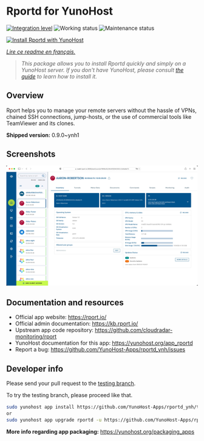 <!--
N.B.: This README was automatically generated by https://github.com/YunoHost/apps/tree/master/tools/README-generator
It shall NOT be edited by hand.
-->

# Rportd for YunoHost

[![Integration level](https://dash.yunohost.org/integration/rportd.svg)](https://dash.yunohost.org/appci/app/rportd) ![Working status](https://ci-apps.yunohost.org/ci/badges/rportd.status.svg) ![Maintenance status](https://ci-apps.yunohost.org/ci/badges/rportd.maintain.svg)

[![Install Rportd with YunoHost](https://install-app.yunohost.org/install-with-yunohost.svg)](https://install-app.yunohost.org/?app=rportd)

*[Lire ce readme en français.](./README_fr.md)*

> *This package allows you to install Rportd quickly and simply on a YunoHost server.
If you don't have YunoHost, please consult [the guide](https://yunohost.org/#/install) to learn how to install it.*

## Overview

Rport helps you to manage your remote servers without the hassle of VPNs, chained SSH connections, jump-hosts, or the use of commercial tools like TeamViewer and its clones.


**Shipped version:** 0.9.0~ynh1

## Screenshots

![Screenshot of Rportd](./doc/screenshots/screenshot.png)

## Documentation and resources

* Official app website: <https://rport.io/>
* Official admin documentation: <https://kb.rport.io/>
* Upstream app code repository: <https://github.com/cloudradar-monitoring/rport>
* YunoHost documentation for this app: <https://yunohost.org/app_rportd>
* Report a bug: <https://github.com/YunoHost-Apps/rportd_ynh/issues>

## Developer info

Please send your pull request to the [testing branch](https://github.com/YunoHost-Apps/rportd_ynh/tree/testing).

To try the testing branch, please proceed like that.

``` bash
sudo yunohost app install https://github.com/YunoHost-Apps/rportd_ynh/tree/testing --debug
or
sudo yunohost app upgrade rportd -u https://github.com/YunoHost-Apps/rportd_ynh/tree/testing --debug
```

**More info regarding app packaging:** <https://yunohost.org/packaging_apps>

